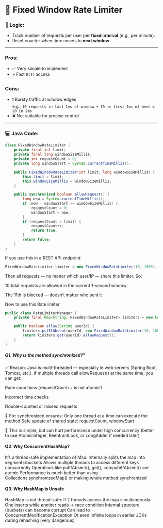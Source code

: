# 🧮 Fixed Window Rate Limiter

### 📌 Logic:
- Track number of requests per user per **fixed interval** (e.g., per minute).
- Reset counter when time moves to **next window**.

---

### Pros:
- ✅ Very simple to implement  
- ⚡ Fast `O(1)` access

###  Cons:
- ❗ Bursty traffic at window edges  
  e.g., `10 requests in last 1ms of window + 10 in first 1ms of next = 20 in 2ms`  
- ❌ Not suitable for precise control

---

### 💻 Java Code:

```java
class FixedWindowRateLimiter {
    private final int limit;
    private final long windowSizeMillis;
    private int requestCount = 0;
    private long windowStart = System.currentTimeMillis();

    public FixedWindowRateLimiter(int limit, long windowSizeMillis) {
        this.limit = limit;
        this.windowSizeMillis = windowSizeMillis;
    }

    public synchronized boolean allowRequest() {
        long now = System.currentTimeMillis();
        if (now - windowStart >= windowSizeMillis) {
            requestCount = 0;
            windowStart = now;
        }
        if (requestCount < limit) {
            requestCount++;
            return true;
        }
        return false;
    }
}
```
If you use this in a REST API endpoint:

```java
FixedWindowRateLimiter limiter = new FixedWindowRateLimiter(10, 1000);
```
Then all requests — no matter which user/IP — share this limiter. So:

10 total requests are allowed in the current 1-second window

The 11th is blocked — doesn't matter who sent it

Now to use this Rate limiter
```java
public class RateLimiterManager {
    private final Map<String, FixedWindowRateLimiter> limiters = new ConcurrentHashMap<>();

    public boolean allow(String userId) {
        limiters.putIfAbsent(userId, new FixedWindowRateLimiter(10, 1000));
        return limiters.get(userId).allowRequest();
    }
}
```

##### Q1. Why is the method synchronized?"
✅ Reason:
Java is multi-threaded — especially in web servers (Spring Boot, Tomcat, etc.). If multiple threads call allowRequest() at the same time, you can get:

Race conditions (requestCount++ is not atomic!)

Incorrect time checks

Double-counted or missed requests

🧠 Fix:
synchronized ensures:
Only one thread at a time can execute the method
Safe update of shared state: requestCount, windowStart

🔁 This is simple, but can hurt performance under high concurrency (better to use AtomicInteger, ReentrantLock, or LongAdder if needed later)


#### Q2. Why ConcurrentHashMap?
It’s a thread-safe implementation of Map:
Internally splits the map into segments/buckets
Allows multiple threads to access different keys concurrently
Operations like putIfAbsent(), get(), computeIfAbsent() are atomic
Performance is much better than using Collections.synchronizedMap() or making whole method synchronized

#### Q3. Why HashMap is Unsafe
HashMap is not thread-safe:
If 2 threads access the map simultaneously:
One inserts while another reads → race condition
Internal structure (buckets) can become corrupt
Can lead to ConcurrentModificationException
Or even infinite loops in earlier JDKs during rehashing (very dangerous)
